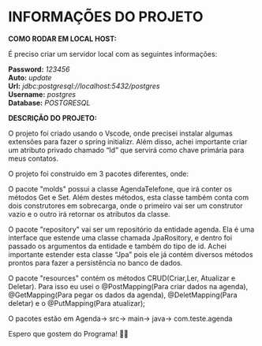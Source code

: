 # INFORMAÇÕES DO PROJETO

**COMO RODAR EM LOCAL HOST:** 

É preciso criar um servidor local com as seguintes informações:

**Password:** _123456_  
**Auto:** _update_  
**Url:** _jdbc:postgresql://localhost:5432/postgres_  
**Username:** _postgres_  
**Database:** _POSTGRESQL_  




**DESCRIÇÃO DO PROJETO:**  

O projeto foi criado usando o Vscode, onde precisei instalar algumas extensões para fazer o spring initializr.  Além disso, achei importante criar um atributo privado chamado “Id” que servirá como chave primária para meus contatos.

O projeto foi construido em 3 pacotes diferentes, onde:  

O pacote "molds" possui a classe AgendaTelefone, que irá conter os métodos Get e Set. Além destes métodos, esta classe também conta com dois construtores em sobrecarga, onde o primeiro vai ser um construtor vazio e o outro irá retornar os atributos da classe.

O pacote "repository" vai ser um repositório da entidade agenda. Ela é uma interface que estende uma classe chamada JpaRository, e dentro foi passado os argumentos da entidade e também do tipo de id. Achei importante estender esta classe “Jpa” pois ele já contém diversos métodos prontos para fazer a persistência no banco de dados.  

O pacote "resources" contém os métodos CRUD(Criar,Ler, Atualizar e Deletar). Para isso eu usei o @PostMapping(Para criar dados na agenda), @GetMapping(Para pegar os dados da agenda), @DeletMapping(Para deletar) e o @PutMapping(Para atualizar);

O pacotes estão em Agenda-> src-> main-> java-> com.teste.agenda


Espero que gostem do Programa! :technologist:
